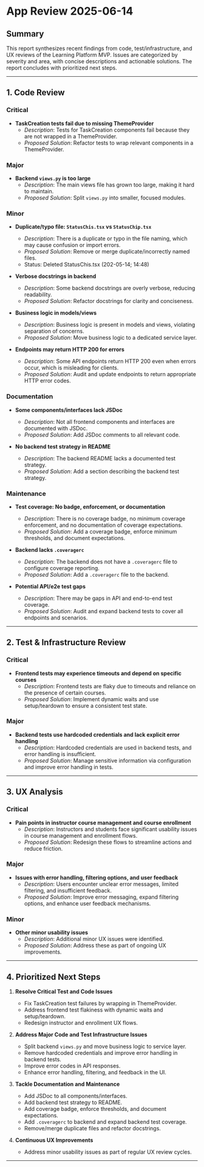 # App Review 2025-06-14

## Summary

This report synthesizes recent findings from code, test/infrastructure, and UX reviews of the Learning Platform MVP. Issues are categorized by severity and area, with concise descriptions and actionable solutions. The report concludes with prioritized next steps.

---

## 1. Code Review

### Critical

- **TaskCreation tests fail due to missing ThemeProvider**
  - *Description*: Tests for TaskCreation components fail because they are not wrapped in a ThemeProvider.
  - *Proposed Solution*: Refactor tests to wrap relevant components in a ThemeProvider.

### Major

- **Backend `views.py` is too large**
  - *Description*: The main views file has grown too large, making it hard to maintain.
  - *Proposed Solution*: Split `views.py` into smaller, focused modules.

### Minor

- **Duplicate/typo file: `StatusChis.tsx` vs `StatusChip.tsx`**
  - *Description*: There is a duplicate or typo in the file naming, which may cause confusion or import errors.
  - *Proposed Solution*: Remove or merge duplicate/incorrectly named files.
  - Status: Deleted StatusChis.tsx (202-05-14; 14:48)

- **Verbose docstrings in backend**
  - *Description*: Some backend docstrings are overly verbose, reducing readability.
  - *Proposed Solution*: Refactor docstrings for clarity and conciseness.

- **Business logic in models/views**
  - *Description*: Business logic is present in models and views, violating separation of concerns.
  - *Proposed Solution*: Move business logic to a dedicated service layer.

- **Endpoints may return HTTP 200 for errors**
  - *Description*: Some API endpoints return HTTP 200 even when errors occur, which is misleading for clients.
  - *Proposed Solution*: Audit and update endpoints to return appropriate HTTP error codes.

### Documentation

- **Some components/interfaces lack JSDoc**
  - *Description*: Not all frontend components and interfaces are documented with JSDoc.
  - *Proposed Solution*: Add JSDoc comments to all relevant code.

- **No backend test strategy in README**
  - *Description*: The backend README lacks a documented test strategy.
  - *Proposed Solution*: Add a section describing the backend test strategy.

### Maintenance

- **Test coverage: No badge, enforcement, or documentation**
  - *Description*: There is no coverage badge, no minimum coverage enforcement, and no documentation of coverage expectations.
  - *Proposed Solution*: Add a coverage badge, enforce minimum thresholds, and document expectations.

- **Backend lacks `.coveragerc`**
  - *Description*: The backend does not have a `.coveragerc` file to configure coverage reporting.
  - *Proposed Solution*: Add a `.coveragerc` file to the backend.

- **Potential API/e2e test gaps**
  - *Description*: There may be gaps in API and end-to-end test coverage.
  - *Proposed Solution*: Audit and expand backend tests to cover all endpoints and scenarios.

---

## 2. Test & Infrastructure Review

### Critical

- **Frontend tests may experience timeouts and depend on specific courses**
  - *Description*: Frontend tests are flaky due to timeouts and reliance on the presence of certain courses.
  - *Proposed Solution*: Implement dynamic waits and use setup/teardown to ensure a consistent test state.

### Major

- **Backend tests use hardcoded credentials and lack explicit error handling**
  - *Description*: Hardcoded credentials are used in backend tests, and error handling is insufficient.
  - *Proposed Solution*: Manage sensitive information via configuration and improve error handling in tests.

---

## 3. UX Analysis

### Critical

- **Pain points in instructor course management and course enrollment**
  - *Description*: Instructors and students face significant usability issues in course management and enrollment flows.
  - *Proposed Solution*: Redesign these flows to streamline actions and reduce friction.

### Major

- **Issues with error handling, filtering options, and user feedback**
  - *Description*: Users encounter unclear error messages, limited filtering, and insufficient feedback.
  - *Proposed Solution*: Improve error messaging, expand filtering options, and enhance user feedback mechanisms.

### Minor

- **Other minor usability issues**
  - *Description*: Additional minor UX issues were identified.
  - *Proposed Solution*: Address these as part of ongoing UX improvements.

---

## 4. Prioritized Next Steps

1. **Resolve Critical Test and Code Issues**
   - Fix TaskCreation test failures by wrapping in ThemeProvider.
   - Address frontend test flakiness with dynamic waits and setup/teardown.
   - Redesign instructor and enrollment UX flows.

2. **Address Major Code and Test Infrastructure Issues**
   - Split backend `views.py` and move business logic to service layer.
   - Remove hardcoded credentials and improve error handling in backend tests.
   - Improve error codes in API responses.
   - Enhance error handling, filtering, and feedback in the UI.

3. **Tackle Documentation and Maintenance**
   - Add JSDoc to all components/interfaces.
   - Add backend test strategy to README.
   - Add coverage badge, enforce thresholds, and document expectations.
   - Add `.coveragerc` to backend and expand backend test coverage.
   - Remove/merge duplicate files and refactor docstrings.

4. **Continuous UX Improvements**
   - Address minor usability issues as part of regular UX review cycles.

---
